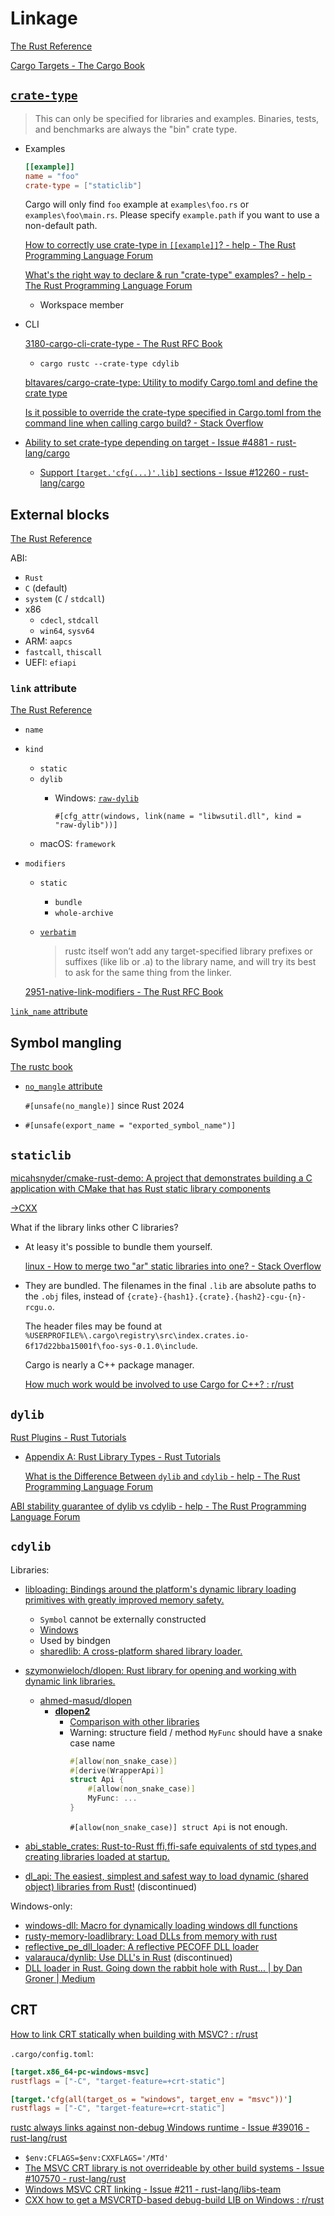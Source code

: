 # Linkage
[The Rust Reference](https://doc.rust-lang.org/reference/linkage.html)

[Cargo Targets - The Cargo Book](https://doc.rust-lang.org/cargo/reference/cargo-targets.html)

## [`crate-type`](https://doc.rust-lang.org/cargo/reference/cargo-targets.html#the-crate-type-field)
> This can only be specified for libraries and examples. Binaries, tests, and benchmarks are always the "bin" crate type.

- Examples

  ```toml
  [[example]]
  name = "foo"
  crate-type = ["staticlib"]
  ```
  Cargo will only find `foo` example at `examples\foo.rs` or `examples\foo\main.rs`. Please specify `example.path` if you want to use a non-default path.

  [How to correctly use crate-type in `[[example]]`? - help - The Rust Programming Language Forum](https://users.rust-lang.org/t/how-to-correctly-use-crate-type-in-example/68541)

  [What's the right way to declare & run "crate-type" examples? - help - The Rust Programming Language Forum](https://users.rust-lang.org/t/whats-the-right-way-to-declare-run-crate-type-examples/108385)
  - Workspace member

- CLI
  
  [3180-cargo-cli-crate-type - The Rust RFC Book](https://rust-lang.github.io/rfcs/3180-cargo-cli-crate-type.html)
  - `cargo rustc --crate-type cdylib`

  [bltavares/cargo-crate-type: Utility to modify Cargo.toml and define the crate type](https://github.com/bltavares/cargo-crate-type)

  [Is it possible to override the crate-type specified in Cargo.toml from the command line when calling cargo build? - Stack Overflow](https://stackoverflow.com/questions/65012484/is-it-possible-to-override-the-crate-type-specified-in-cargo-toml-from-the-comma)

- [Ability to set crate-type depending on target - Issue #4881 - rust-lang/cargo](https://github.com/rust-lang/cargo/issues/4881)
  - [Support `[target.'cfg(...)'.lib]` sections - Issue #12260 - rust-lang/cargo](https://github.com/rust-lang/cargo/issues/12260)

## External blocks
[The Rust Reference](https://doc.rust-lang.org/reference/items/external-blocks.html)

ABI:
- `Rust`
- `C` (default)
- `system` (`C` / `stdcall`)
- x86
  - `cdecl`, `stdcall`
  - `win64`, `sysv64`
- ARM: `aapcs`
- `fastcall`, `thiscall`
- UEFI: `efiapi`

### `link` attribute
[The Rust Reference](https://doc.rust-lang.org/reference/items/external-blocks.html#the-link-attribute)

- `name`
- `kind`
  - `static`
  - `dylib`
    - Windows: [`raw-dylib`](https://doc.rust-lang.org/reference/items/external-blocks.html#dylib-versus-raw-dylib)

      `#[cfg_attr(windows, link(name = "libwsutil.dll", kind = "raw-dylib"))]`
  - macOS: `framework`
- `modifiers`
  - `static`
    - `bundle`
    - `whole-archive`
  - [`verbatim`](https://doc.rust-lang.org/rustc/command-line-arguments.html#linking-modifiers-verbatim)
  
    > rustc itself won’t add any target-specified library prefixes or suffixes (like lib or .a) to the library name, and will try its best to ask for the same thing from the linker.

  [2951-native-link-modifiers - The Rust RFC Book](https://rust-lang.github.io/rfcs/2951-native-link-modifiers.html)

[`link_name` attribute](https://doc.rust-lang.org/reference/items/external-blocks.html#the-link_name-attribute)

## Symbol mangling
[The rustc book](https://doc.rust-lang.org/rustc/symbol-mangling/index.html)

- [`no_mangle` attribute](https://doc.rust-lang.org/reference/abi.html#the-no_mangle-attribute)

  `#[unsafe(no_mangle)]` since Rust 2024

- `#[unsafe(export_name = "exported_symbol_name")]`

## `staticlib`
[micahsnyder/cmake-rust-demo: A project that demonstrates building a C application with CMake that has Rust static library components](https://github.com/micahsnyder/cmake-rust-demo)

[→CXX](/Language/FFI.md#cxx)

What if the library links other C libraries?
- At leasy it's possible to bundle them yourself.
  
  [linux - How to merge two "ar" static libraries into one? - Stack Overflow](https://stackoverflow.com/questions/3821916/how-to-merge-two-ar-static-libraries-into-one)

- They are bundled. The filenames in the final `.lib` are absolute paths to the `.obj` files, instead of `{crate}-{hash1}.{crate}.{hash2}-cgu-{n}-rcgu.o`.

  The header files may be found at `%USERPROFILE%\.cargo\registry\src\index.crates.io-6f17d22bba15001f\foo-sys-0.1.0\include`.

  Cargo is nearly a C++ package manager.

  [How much work would be involved to use Cargo for C++? : r/rust](https://www.reddit.com/r/rust/comments/1d2d5ub/how_much_work_would_be_involved_to_use_cargo_for_c/)

## `dylib`
[Rust Plugins - Rust Tutorials](https://zicklag.github.io/rust-tutorials/rust-plugins.html)
- [Appendix A: Rust Library Types - Rust Tutorials](https://zicklag.github.io/rust-tutorials/appendix-a.html)

  [What is the Difference Between `dylib` and `cdylib` - help - The Rust Programming Language Forum](https://users.rust-lang.org/t/what-is-the-difference-between-dylib-and-cdylib/28847)

[ABI stability guarantee of dylib vs cdylib - help - The Rust Programming Language Forum](https://users.rust-lang.org/t/abi-stability-guarantee-of-dylib-vs-cdylib/50879)

## `cdylib`
Libraries:
- [libloading: Bindings around the platform's dynamic library loading primitives with greatly improved memory safety.](https://github.com/nagisa/rust_libloading/)
  - `Symbol` cannot be externally constructed
  - [Windows](https://github.com/nagisa/rust_libloading/blob/master/src/os/windows/mod.rs)
  - Used by bindgen
  - [sharedlib: A cross-platform shared library loader.](https://github.com/Tyleo/sharedlib)

- [szymonwieloch/dlopen: Rust library for opening and working with dynamic link libraries.](https://github.com/szymonwieloch/rust-dlopen)
  - [ahmed-masud/dlopen](https://github.com/ahmed-masud/rust-dlopen)
    - **[dlopen2](https://github.com/OpenByteDev/dlopen2)**
      - [Comparison with other libraries](https://github.com/OpenByteDev/dlopen2#comparison-with-other-libraries)
      - Warning: structure field / method `MyFunc` should have a snake case name
        ```rust
        #[allow(non_snake_case)]
        #[derive(WrapperApi)]
        struct Api {
            #[allow(non_snake_case)]
            MyFunc: ...
        }
        ```
        `#[allow(non_snake_case)] struct Api` is not enough.

- [abi\_stable\_crates: Rust-to-Rust ffi,ffi-safe equivalents of std types,and creating libraries loaded at startup.](https://github.com/rodrimati1992/abi_stable_crates)

- [dl\_api: The easiest, simplest and safest way to load dynamic (shared object) libraries from Rust!](https://github.com/AldaronLau/dl_api) (discontinued)

Windows-only:
- [windows-dll: Macro for dynamically loading windows dll functions](https://github.com/thisKai/rust-windows-dll)
- [rusty-memory-loadlibrary: Load DLLs from memory with rust](https://github.com/malware-unicorn/rusty-memory-loadlibrary)
- [reflective\_pe\_dll\_loader: A reflective PECOFF DLL loader](https://github.com/JohnScience/reflective_pe_dll_loader)
- [valarauca/dynlib: Use DLL's in Rust](https://github.com/valarauca/dynlib) (discontinued)
- [DLL loader in Rust. Going down the rabbit hole with Rust... | by Dan Groner | Medium](https://medium.com/@dangroner/dlls-in-rust-e1322da511da)

## CRT
[How to link CRT statically when building with MSVC? : r/rust](https://www.reddit.com/r/rust/comments/ekts0d/how_to_link_crt_statically_when_building_with_msvc/)

`.cargo/config.toml`:
```toml
[target.x86_64-pc-windows-msvc]
rustflags = ["-C", "target-feature=+crt-static"]
```

```toml
[target.'cfg(all(target_os = "windows", target_env = "msvc"))']
rustflags = ["-C", "target-feature=+crt-static"]
```

[rustc always links against non-debug Windows runtime - Issue #39016 - rust-lang/rust](https://github.com/rust-lang/rust/issues/39016)
- `$env:CFLAGS=$env:CXXFLAGS='/MTd'`
- [The MSVC CRT library is not overrideable by other build systems - Issue #107570 - rust-lang/rust](https://github.com/rust-lang/rust/issues/107570)
- [Windows MSVC CRT linking - Issue #211 - rust-lang/libs-team](https://github.com/rust-lang/libs-team/issues/211)
- [CXX how to get a MSVCRTD-based debug-build LIB on Windows : r/rust](https://www.reddit.com/r/rust/comments/14wjxih/cxx_how_to_get_a_msvcrtdbased_debugbuild_lib_on/)